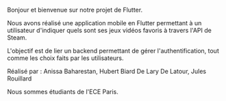 Bonjour et bienvenue sur notre projet de Flutter. 

Nous avons réalisé une application mobile en Flutter permettant à un utilisateur d'indiquer quels sont ses jeux vidéos favoris à travers l'API de Steam.

L'objectif est de lier un backend permettant de gérer l'authentification, tout comme les choix faits par les utilisateurs.


Réalisé par : 
Anissa Baharestan,
Hubert Biard De Lary De Latour,
Jules Rouillard

Nous sommes étudiants de l'ECE Paris.
